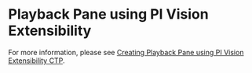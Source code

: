 # Playback Pane using PI Vision Extensibility

For more information, please see [Creating Playback Pane using PI Vision Extensibility CTP](https://pisquare.osisoft.com/people/jgolla/blog/2016/05/10/creating-playback-pane-using-pi-coresight-extensibility-ctp).